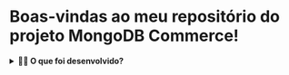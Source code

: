 # Boas-vindas ao meu repositório do projeto MongoDB Commerce!

<details>
  <summary>
    <strong>👨‍💻 O que foi desenvolvido?</strong>
  </summary><br>

  Neste projeto, iniciei meus estudos com **MongoDB**.

  Utilizei o banco de dados `commerce`, que contém dados do cardápio do **McDonald's**, como ingredientes, valores nutricionais e dados fictícios de vendas. As instruções de como restaurar o banco podem ser lidas a seguir.

</details>
